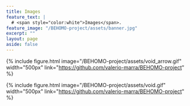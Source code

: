 ```yaml
---
title: Images
feature_text: |
  # <span style="color:white">Images</span>.
feature_image: "/BEHOMO-project/assets/banner.jpg"
excerpt: ""
layout: page
aside: false
---
```


{% include figure.html image="/BEHOMO-project/assets/void_arrow.gif" width="500px" link="https://github.com/valerio-marra/BEHOMO-project" %}

{% include figure.html image="/BEHOMO-project/assets/void.gif" width="500px" link="https://github.com/valerio-marra/BEHOMO-project" %}